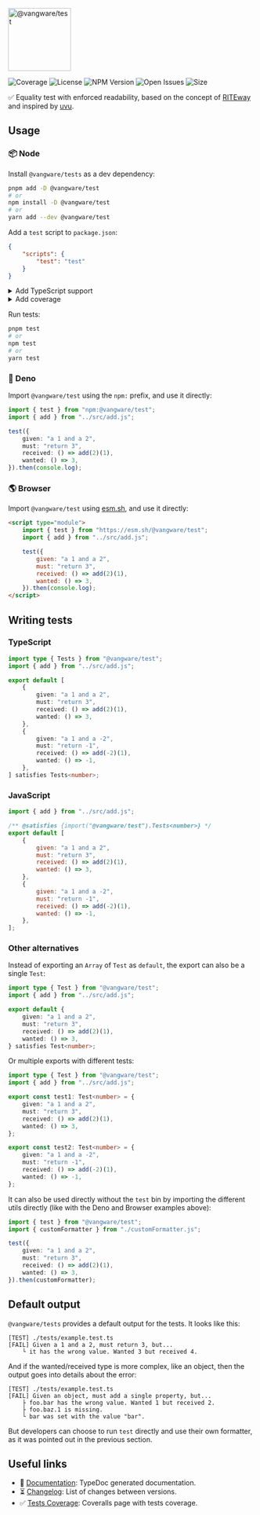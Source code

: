 <img id="logo" alt="@vangware/test" src="https://vangware.com/logos/vangware_test.svg" height="128" />

![Coverage][coverage-badge] ![License][license-badge]
![NPM Version][npm-version-badge] ![Open Issues][open-issues-badge]
![Size][size-badge]

✅ Equality test with enforced readability, based on the concept of
[RITEway][riteway] and inspired by [uvu][uvu].

## Usage

### 📦 Node

Install `@vangware/tests` as a dev dependency:

```bash
pnpm add -D @vangware/test
# or
npm install -D @vangware/test
# or
yarn add --dev @vangware/test
```

Add a `test` script to `package.json`:

```json
{
	"scripts": {
		"test": "test"
	}
}
```

<details>
	<summary>Add TypeScript support</summary>

To support TypeScript, install [tsx][tsx] as a dev dependency:

```bash
pnpm add -D tsx
# or
npm install -D tsx
# or
yarn add --dev tsx
```

And update `package.json`:

```json
{
	"scripts": {
		"test": "NODE_OPTIONS='--import tsx --no-warnings' test"
	}
}
```

</details>

<details>
	<summary>Add coverage</summary>

To add coverage, install `c8` as a dev dependency:

```bash
pnpm add -D c8
# or
npm install -D c8
# or
yarn add --dev c8
```

And update `package.json`:

```json
{
	"scripts": {
		"test": "c8 test"
	}
}
```

If you added TypeScript support, then update `package.json` like this instead:

And update `package.json`:

```json
{
	"scripts": {
		"test": "NODE_OPTIONS='--import tsx --no-warnings' c8 test"
	}
}
```

</details>

Run tests:

```bash
pnpm test
# or
npm test
# or
yarn test
```

### 🦕 Deno

Import `@vangware/test` using the `npm:` prefix, and use it directly:

```typescript
import { test } from "npm:@vangware/test";
import { add } from "../src/add.js";

test({
	given: "a 1 and a 2",
	must: "return 3",
	received: () => add(2)(1),
	wanted: () => 3,
}).then(console.log);
```

### 🌎 Browser

Import `@vangware/test` using [esm.sh][esm.sh], and use it directly:

```html
<script type="module">
	import { test } from "https://esm.sh/@vangware/test";
	import { add } from "../src/add.js";

	test({
		given: "a 1 and a 2",
		must: "return 3",
		received: () => add(2)(1),
		wanted: () => 3,
	}).then(console.log);
</script>
```

## Writing tests

### TypeScript

```typescript
import type { Tests } from "@vangware/test";
import { add } from "../src/add.js";

export default [
	{
		given: "a 1 and a 2",
		must: "return 3",
		received: () => add(2)(1),
		wanted: () => 3,
	},
	{
		given: "a 1 and a -2",
		must: "return -1",
		received: () => add(-2)(1),
		wanted: () => -1,
	},
] satisfies Tests<number>;
```

### JavaScript

```javascript
import { add } from "../src/add.js";

/** @satisfies {import("@vangware/test").Tests<number>} */
export default [
	{
		given: "a 1 and a 2",
		must: "return 3",
		received: () => add(2)(1),
		wanted: () => 3,
	},
	{
		given: "a 1 and a -2",
		must: "return -1",
		received: () => add(-2)(1),
		wanted: () => -1,
	},
];
```

### Other alternatives

Instead of exporting an `Array` of `Test` as `default`, the export can also be a
single `Test`:

```typescript
import type { Test } from "@vangware/test";
import { add } from "../src/add.js";

export default {
	given: "a 1 and a 2",
	must: "return 3",
	received: () => add(2)(1),
	wanted: () => 3,
} satisfies Test<number>;
```

Or multiple exports with different tests:

```typescript
import type { Test } from "@vangware/test";
import { add } from "../src/add.js";

export const test1: Test<number> = {
	given: "a 1 and a 2",
	must: "return 3",
	received: () => add(2)(1),
	wanted: () => 3,
};

export const test2: Test<number> = {
	given: "a 1 and a -2",
	must: "return -1",
	received: () => add(-2)(1),
	wanted: () => -1,
};
```

It can also be used directly without the `test` bin by importing the different
utils directly (like with the Deno and Browser examples above):

```typescript
import { test } from "@vangware/test";
import { customFormatter } from "./customFormatter.js";

test({
	given: "a 1 and a 2",
	must: "return 3",
	received: () => add(2)(1),
	wanted: () => 3,
}).then(customFormatter);
```

## Default output

`@vangware/tests` provides a default output for the tests. It looks like this:

```plaintext
[TEST] ./tests/example.test.ts
[FAIL] Given a 1 and a 2, must return 3, but...
	└ it has the wrong value. Wanted 3 but received 4.
```

And if the wanted/received type is more complex, like an object, then the output
goes into details about the error:

```plaintext
[TEST] ./tests/example.test.ts
[FAIL] Given an object, must add a single property, but...
	├ foo.bar has the wrong value. Wanted 1 but received 2.
	├ foo.baz.1 is missing.
	└ bar was set with the value "bar".
```

But developers can choose to run `test` directly and use their own formatter, as
it was pointed out in the previous section.

## Useful links

-   📝 [Documentation][documentation]: TypeDoc generated documentation.
-   ⏳ [Changelog][changelog]: List of changes between versions.
-   ✅ [Tests Coverage][coverage]: Coveralls page with tests coverage.

<!-- Reference -->

[changelog]:
	https://github.com/vangware/libraries/blob/main/packages/@vangware/test/CHANGELOG.md
[coverage-badge]:
	https://img.shields.io/coveralls/github/vangware/libraries.svg?labelColor=666&color=0a8
[coverage]: https://coveralls.io/github/vangware/libraries
[create-package]: https://vangware.com/libraries/vangware_create_package/
[documentation]: https://vangware.com/libraries/vangware_test/
[esm.sh]: https://esm.sh
[license-badge]:
	https://img.shields.io/npm/l/@vangware/test.svg?labelColor=666&color=0a8
[npm-version-badge]:
	https://img.shields.io/npm/v/@vangware/test.svg?labelColor=666&color=0a8
[open-issues-badge]:
	https://img.shields.io/github/issues/vangware/libraries.svg?labelColor=666&color=0a8
[size-badge]:
	https://img.shields.io/badge/dynamic/json?label=size&labelColor=666&color=0a8&suffix=KiB&query=%24.size&url=https%3A%2F%2Fraw.githubusercontent.com%2Fvangware%2Flibraries%2Fmain%2Fpackages%2F%40vangware%2Ftest%2Fpackage.json
[riteway]: https://github.com/ericelliott/riteway
[tsx]: https://npm.im/tsx
[uvu]: https://github.com/lukeed/uvu
